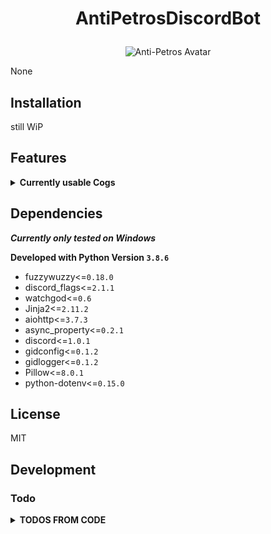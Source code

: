 # <p align="center">AntiPetrosDiscordBot</p> #


<p align="center"><img src="../misc/images/AntiPetros_for_readme.png" alt="Anti-Petros Avatar"/></p>


None


## Installation

still WiP





## Features ##

<details><summary><b>Currently usable Cogs</b></summary><blockquote>


### <p align="center">[Administration](/antipetros_discordbot/cogs/admin_cog.py)</p> ###

<details><summary><b>Description</b></summary><blockquote>

    None

</blockquote></details>

<details><summary><b>Commands</b></summary><blockquote>

- > add_to_blacklist

- > delete_msg

- > die

- > list_configs

- > overwrite_config

- > reload_all

- > remove_from_blacklist

- > send_config

- > tell_uptime

</blockquote></details>

---


### <p align="center">[GeneralDebug](/antipetros_discordbot/cogs/dev_cogs/general_debug_cog.py)</p> ###

<details><summary><b>Description</b></summary><blockquote>

    None

</blockquote></details>

<details><summary><b>Commands</b></summary><blockquote>

- > all_info_from_command_trigger

- > last_message

- > message_by_id

</blockquote></details>

---


### <p align="center">[ImageManipulator](/antipetros_discordbot/cogs/general_cogs/image_manipulation_cog.py)</p> ###

<details><summary><b>Description</b></summary><blockquote>

    None

</blockquote></details>

<details><summary><b>Commands</b></summary><blockquote>

- > antistasify

- > available_stamps

- > flag_test

- > member_avatar

</blockquote></details>

---


### <p align="center">[SaveLink](/antipetros_discordbot/cogs/general_cogs/save_link_cog.py)</p> ###

<details><summary><b>Description</b></summary><blockquote>

    
An extension Cog to let users temporary save links.

Saved links get posted to a certain channel and deleted after the specified time period from that channel (default in config).
Deleted links are kept in the bots database and can always be retrieved by fuzzy matched name.

Checks against a blacklist of urls and a blacklist of words, to not store malicious links.

cogs_config.ini section: self.config_name

currently implemented config options:

- 'allowed_roles' --> comma-seperated-list of role names
(eg: Dev_helper, Admin) !names have to match completely and are case-sensitive!

- 'allowed_channels' --> comma-seperated-list of channel names
(eg: bot-development-and-testing, general-dev-stuff) !names have to match completely and are case-sensitive!

- 'link_channel' --> channel id for the channel that is used as 'storage', where the bot posts the saved links for the time period
(eg: 645930607683174401)

- 'delete_all_allowed_roles' --> comma-seperated-list of role names that are allowed to clear the link Database, all links will be lost.
will propably be turned into user id list

- bad_link_image_path/bad_link_image_name --> file_path or appdata file name to an image to use when answering to an forbidden link (None means no image)


- default_storage_days --> integer of days to default to if user does not specifiy amount of time to keep link
(eg: 7)

- member_to_notifiy_bad_link --> comma-seperated-list of user_ids of users that should be notified per DM when an bad link is posted.

- notify_with_link --> boolean if the notification DM should include the bad link


</blockquote></details>

<details><summary><b>Commands</b></summary><blockquote>

- > clear_all_links

- > delete_link

- > get_all_links

- > get_forbidden_list

- > get_link

- > save_link

</blockquote></details>

---


### <p align="center">[SaveSuggestion](/antipetros_discordbot/cogs/general_cogs/save_suggestion_cog.py)</p> ###

<details><summary><b>Description</b></summary><blockquote>

    None

</blockquote></details>

<details><summary><b>Commands</b></summary><blockquote>

- > clear_all_suggestions

- > remove_all_my_data

- > request_my_data

- > retrieve_all

- > unsave_suggestion

</blockquote></details>

---


### <p align="center">[TestPlayground](/antipetros_discordbot/cogs/general_cogs/test_playground_cog.py)</p> ###

<details><summary><b>Description</b></summary><blockquote>

    None

</blockquote></details>

<details><summary><b>Commands</b></summary><blockquote>

- > FAQ_you

- > big_message

- > changesettings

- > check_md_helper

- > check_md_helper_specific

- > embed_experiment

- > furthermore_do_you_want_to_say_something

- > map_changed

- > request_server_restart

- > roll

</blockquote></details>

---

</blockquote></details>

## Dependencies ##

***Currently only tested on Windows***

**Developed with Python Version `3.8.6`**

- fuzzywuzzy<=`0.18.0`
- discord_flags<=`2.1.1`
- watchgod<=`0.6`
- Jinja2<=`2.11.2`
- aiohttp<=`3.7.3`
- async_property<=`0.2.1`
- discord<=`1.0.1`
- gidconfig<=`0.1.2`
- gidlogger<=`0.1.2`
- Pillow<=`8.0.1`
- python-dotenv<=`0.15.0`





## License

MIT

## Development


### Todo ###

<details><summary><b>TODOS FROM CODE</b></summary>

#### todo [\_\_main\_\_.py](/antipetros_discordbot/__main__.py): ####


- [ ] [\_\_main\_\_.py line 49:](/antipetros_discordbot/__main__.py#L49) `maybe put these functions into the Bot class or make an bot builder class`


- [ ] [\_\_main\_\_.py line 70:](/antipetros_discordbot/__main__.py#L70) `Deal wit the tripple or quadrouple redundancy in regards to the env file`


- [ ] [\_\_main\_\_.py line 121:](/antipetros_discordbot/__main__.py#L121) `make as embed`


---


#### todo [admin_cog.py](/antipetros_discordbot/cogs/admin_cog.py): ####


- [ ] [admin_cog.py line 185:](/antipetros_discordbot/cogs/admin_cog.py#L185) `make as embed`


- [ ] [admin_cog.py line 205:](/antipetros_discordbot/cogs/admin_cog.py#L205) `make as embed`


- [ ] [admin_cog.py line 224:](/antipetros_discordbot/cogs/admin_cog.py#L224) `make as embed`


- [ ] [admin_cog.py line 230:](/antipetros_discordbot/cogs/admin_cog.py#L230) `make as embed`


- [ ] [admin_cog.py line 240:](/antipetros_discordbot/cogs/admin_cog.py#L240) `make as embed`


- [ ] [admin_cog.py line 246:](/antipetros_discordbot/cogs/admin_cog.py#L246) `make as embed`


- [ ] [admin_cog.py line 252:](/antipetros_discordbot/cogs/admin_cog.py#L252) `make as embed`


- [ ] [admin_cog.py line 262:](/antipetros_discordbot/cogs/admin_cog.py#L262) `make as embed`


- [ ] [admin_cog.py line 266:](/antipetros_discordbot/cogs/admin_cog.py#L266) `make as embed`


- [ ] [admin_cog.py line 274:](/antipetros_discordbot/cogs/admin_cog.py#L274) `make as embed`


- [ ] [admin_cog.py line 277:](/antipetros_discordbot/cogs/admin_cog.py#L277) `make as embed`


- [ ] [admin_cog.py line 279:](/antipetros_discordbot/cogs/admin_cog.py#L279) `make as embed`


- [ ] [admin_cog.py line 289:](/antipetros_discordbot/cogs/admin_cog.py#L289) `make as embed`


- [ ] [admin_cog.py line 294:](/antipetros_discordbot/cogs/admin_cog.py#L294) `make as embed`


- [ ] [admin_cog.py line 306:](/antipetros_discordbot/cogs/admin_cog.py#L306) `make as embed`


- [ ] [admin_cog.py line 309:](/antipetros_discordbot/cogs/admin_cog.py#L309) `make as embed`


- [ ] [admin_cog.py line 311:](/antipetros_discordbot/cogs/admin_cog.py#L311) `make as embed`


- [ ] [admin_cog.py line 322:](/antipetros_discordbot/cogs/admin_cog.py#L322) `make as embed`


---


#### todo [general_debug_cog.py](/antipetros_discordbot/cogs/dev_cogs/general_debug_cog.py): ####


- [ ] [general_debug_cog.py line 46:](/antipetros_discordbot/cogs/dev_cogs/general_debug_cog.py#L46) `create regions for this file`


- [ ] [general_debug_cog.py line 47:](/antipetros_discordbot/cogs/dev_cogs/general_debug_cog.py#L47) `Document and Docstrings`


---


#### todo [image_manipulation_cog.py](/antipetros_discordbot/cogs/general_cogs/image_manipulation_cog.py): ####


- [ ] [image_manipulation_cog.py line 48:](/antipetros_discordbot/cogs/general_cogs/image_manipulation_cog.py#L48) `create regions for this file`


- [ ] [image_manipulation_cog.py line 49:](/antipetros_discordbot/cogs/general_cogs/image_manipulation_cog.py#L49) `Document and Docstrings`


- [ ] [image_manipulation_cog.py line 233:](/antipetros_discordbot/cogs/general_cogs/image_manipulation_cog.py#L233) `make as embed`


- [ ] [image_manipulation_cog.py line 243:](/antipetros_discordbot/cogs/general_cogs/image_manipulation_cog.py#L243) `make as embed`


- [ ] [image_manipulation_cog.py line 247:](/antipetros_discordbot/cogs/general_cogs/image_manipulation_cog.py#L247) `make as embed`


- [ ] [image_manipulation_cog.py line 254:](/antipetros_discordbot/cogs/general_cogs/image_manipulation_cog.py#L254) `make as embed`


- [ ] [image_manipulation_cog.py line 258:](/antipetros_discordbot/cogs/general_cogs/image_manipulation_cog.py#L258) `maybe make extra attribute for input format, check what is possible and working. else make a generic format list`


- [ ] [image_manipulation_cog.py line 272:](/antipetros_discordbot/cogs/general_cogs/image_manipulation_cog.py#L272) `make as embed`


- [ ] [image_manipulation_cog.py line 279:](/antipetros_discordbot/cogs/general_cogs/image_manipulation_cog.py#L279) `remove this, or move to debug`


- [ ] [image_manipulation_cog.py line 286:](/antipetros_discordbot/cogs/general_cogs/image_manipulation_cog.py#L286) `make as embed`


- [ ] [image_manipulation_cog.py line 289:](/antipetros_discordbot/cogs/general_cogs/image_manipulation_cog.py#L289) `make as embed`


- [ ] [image_manipulation_cog.py line 307:](/antipetros_discordbot/cogs/general_cogs/image_manipulation_cog.py#L307) `make as embed`


---


#### todo [save_link_cog.py](/antipetros_discordbot/cogs/general_cogs/save_link_cog.py): ####


- [ ] [save_link_cog.py line 81:](/antipetros_discordbot/cogs/general_cogs/save_link_cog.py#L81) `refractor 'get_forbidden_list' to not use temp directory but send as filestream or so`


- [ ] [save_link_cog.py line 83:](/antipetros_discordbot/cogs/general_cogs/save_link_cog.py#L83) `need help figuring out how to best check bad link or how to format/normalize it`


- [ ] [save_link_cog.py line 85:](/antipetros_discordbot/cogs/general_cogs/save_link_cog.py#L85) `Add Method to add forbidden url words and forbidden links`


- [ ] [save_link_cog.py line 87:](/antipetros_discordbot/cogs/general_cogs/save_link_cog.py#L87) `check if everything is documented`


- [ ] [save_link_cog.py line 251:](/antipetros_discordbot/cogs/general_cogs/save_link_cog.py#L251) `make as embed`


- [ ] [save_link_cog.py line 262:](/antipetros_discordbot/cogs/general_cogs/save_link_cog.py#L262) `make as embed`


- [ ] [save_link_cog.py line 284:](/antipetros_discordbot/cogs/general_cogs/save_link_cog.py#L284) `make as embed, also change to only get raw data from datastoragehandler`


- [ ] [save_link_cog.py line 309:](/antipetros_discordbot/cogs/general_cogs/save_link_cog.py#L309) `make as embed`


- [ ] [save_link_cog.py line 319:](/antipetros_discordbot/cogs/general_cogs/save_link_cog.py#L319) `make as embed`


- [ ] [save_link_cog.py line 342:](/antipetros_discordbot/cogs/general_cogs/save_link_cog.py#L342) `refractor that monster of an function`


- [ ] [save_link_cog.py line 364:](/antipetros_discordbot/cogs/general_cogs/save_link_cog.py#L364) `make as embed`


- [ ] [save_link_cog.py line 389:](/antipetros_discordbot/cogs/general_cogs/save_link_cog.py#L389) `make as embed`


- [ ] [save_link_cog.py line 450:](/antipetros_discordbot/cogs/general_cogs/save_link_cog.py#L450) `Docstring`


- [ ] [save_link_cog.py line 557:](/antipetros_discordbot/cogs/general_cogs/save_link_cog.py#L557) `Add logging`


---


#### todo [save_suggestion_cog.py](/antipetros_discordbot/cogs/general_cogs/save_suggestion_cog.py): ####


- [ ] [save_suggestion_cog.py line 48:](/antipetros_discordbot/cogs/general_cogs/save_suggestion_cog.py#L48) `create report generator in different formats, at least json and Html, probably also as embeds and Markdown`


- [ ] [save_suggestion_cog.py line 50:](/antipetros_discordbot/cogs/general_cogs/save_suggestion_cog.py#L50) `Document and Docstrings`


- [ ] [save_suggestion_cog.py line 144:](/antipetros_discordbot/cogs/general_cogs/save_suggestion_cog.py#L144) `make as embed`


- [ ] [save_suggestion_cog.py line 175:](/antipetros_discordbot/cogs/general_cogs/save_suggestion_cog.py#L175) `make as embed`


- [ ] [save_suggestion_cog.py line 184:](/antipetros_discordbot/cogs/general_cogs/save_suggestion_cog.py#L184) `make as embed`


- [ ] [save_suggestion_cog.py line 189:](/antipetros_discordbot/cogs/general_cogs/save_suggestion_cog.py#L189) `make as embed`


- [ ] [save_suggestion_cog.py line 201:](/antipetros_discordbot/cogs/general_cogs/save_suggestion_cog.py#L201) `make as embed`


- [ ] [save_suggestion_cog.py line 205:](/antipetros_discordbot/cogs/general_cogs/save_suggestion_cog.py#L205) `make as embed`


- [ ] [save_suggestion_cog.py line 209:](/antipetros_discordbot/cogs/general_cogs/save_suggestion_cog.py#L209) `make as embed`


- [ ] [save_suggestion_cog.py line 214:](/antipetros_discordbot/cogs/general_cogs/save_suggestion_cog.py#L214) `make as embed`


- [ ] [save_suggestion_cog.py line 221:](/antipetros_discordbot/cogs/general_cogs/save_suggestion_cog.py#L221) `make completly new for sqlite or dynamic datahandler`


- [ ] [save_suggestion_cog.py line 240:](/antipetros_discordbot/cogs/general_cogs/save_suggestion_cog.py#L240) `make as embed`


- [ ] [save_suggestion_cog.py line 243:](/antipetros_discordbot/cogs/general_cogs/save_suggestion_cog.py#L243) `make as embed`


- [ ] [save_suggestion_cog.py line 254:](/antipetros_discordbot/cogs/general_cogs/save_suggestion_cog.py#L254) `make as embed`


- [ ] [save_suggestion_cog.py line 258:](/antipetros_discordbot/cogs/general_cogs/save_suggestion_cog.py#L258) `make as embed`


- [ ] [save_suggestion_cog.py line 262:](/antipetros_discordbot/cogs/general_cogs/save_suggestion_cog.py#L262) `make as embed`


- [ ] [save_suggestion_cog.py line 267:](/antipetros_discordbot/cogs/general_cogs/save_suggestion_cog.py#L267) `make as embed`


- [ ] [save_suggestion_cog.py line 277:](/antipetros_discordbot/cogs/general_cogs/save_suggestion_cog.py#L277) `make as embed`


- [ ] [save_suggestion_cog.py line 312:](/antipetros_discordbot/cogs/general_cogs/save_suggestion_cog.py#L312) `make as embed`


- [ ] [save_suggestion_cog.py line 315:](/antipetros_discordbot/cogs/general_cogs/save_suggestion_cog.py#L315) `make as embed`


- [ ] [save_suggestion_cog.py line 319:](/antipetros_discordbot/cogs/general_cogs/save_suggestion_cog.py#L319) `make as embed`


---


#### idea [render_new_cog_file.py](/antipetros_discordbot/dev_tools/render_new_cog_file.py): ####


- [ ] [render_new_cog_file.py line 114:](/antipetros_discordbot/dev_tools/render_new_cog_file.py#L114) `create gui for this`


---


#### idea [antipetros_bot.py](/antipetros_discordbot/engine/antipetros_bot.py): ####


- [ ] [antipetros_bot.py line 41:](/antipetros_discordbot/engine/antipetros_bot.py#L41) `Use an assistant class to hold some of the properties and then use the __getattr__ to make it look as one object, just for structuring`


#### todo [antipetros_bot.py](/antipetros_discordbot/engine/antipetros_bot.py): ####


- [ ] [antipetros_bot.py line 39:](/antipetros_discordbot/engine/antipetros_bot.py#L39) `create regions for this file`


- [ ] [antipetros_bot.py line 40:](/antipetros_discordbot/engine/antipetros_bot.py#L40) `Document and Docstrings`


---


#### todo [sqldata_storager.py](/antipetros_discordbot/utility/sqldata_storager.py): ####


- [ ] [sqldata_storager.py line 29:](/antipetros_discordbot/utility/sqldata_storager.py#L29) `create regions for this file`


- [ ] [sqldata_storager.py line 30:](/antipetros_discordbot/utility/sqldata_storager.py#L30) `update save link Storage to newer syntax (composite access)`


- [ ] [sqldata_storager.py line 31:](/antipetros_discordbot/utility/sqldata_storager.py#L31) `Document and Docstrings`


- [ ] [sqldata_storager.py line 32:](/antipetros_discordbot/utility/sqldata_storager.py#L32) `refractor to subfolder`


---

### General Todos ###
#### Bugs ####

- [ ] *important*: check everything for blocking functions and move big ones into threads (run in executor)


---

#### features ####

- [ ] *important*: create nice looking help command

- [ ] *important*: better docstrings and docstring all commands at least

- [ ] *important*: create all needed check methods

- [ ] *important*: move to gidappdata as storage

- [ ] *unimportant*: assign good names to the cogs as argument in the init

- [ ] *unimportant*: ask for symbols at art team


---

#### misc ####


---

#### tests ####


---

</details>

